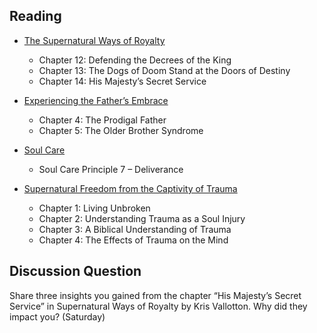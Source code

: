---
---
## Reading

- [The Supernatural Ways of Royalty]
  - Chapter 12: Defending the Decrees of the King
  - Chapter 13: The Dogs of Doom Stand at the Doors of Destiny
  - Chapter 14: His Majesty’s Secret Service

- [Experiencing the Father’s Embrace]
  - Chapter 4: The Prodigal Father
  - Chapter 5: The Older Brother Syndrome

- [Soul Care]
  - Soul Care Principle 7 – Deliverance

- [Supernatural Freedom from the Captivity of Trauma]
  - Chapter 1: Living Unbroken
  - Chapter 2: Understanding Trauma as a Soul Injury
  - Chapter 3: A Biblical Understanding of Trauma
  - Chapter 4: The Effects of Trauma on the Mind

[Soul Care]: https://read.amazon.com/?asin=B01G4TEB2I
[The Supernatural Ways of Royalty]: https://read.amazon.com/?asin=B072TPGMCM
[Experiencing the Father’s Embrace]: https://read.amazon.com/?asin=B0051GN8XO
[Supernatural Freedom from the Captivity of Trauma]: https://read.amazon.com/?asin=B07NWL5Q26

## Discussion Question

Share three insights you gained from the chapter “His Majesty’s Secret Service” in Supernatural Ways of Royalty by Kris Vallotton. Why did they impact you? (Saturday)

